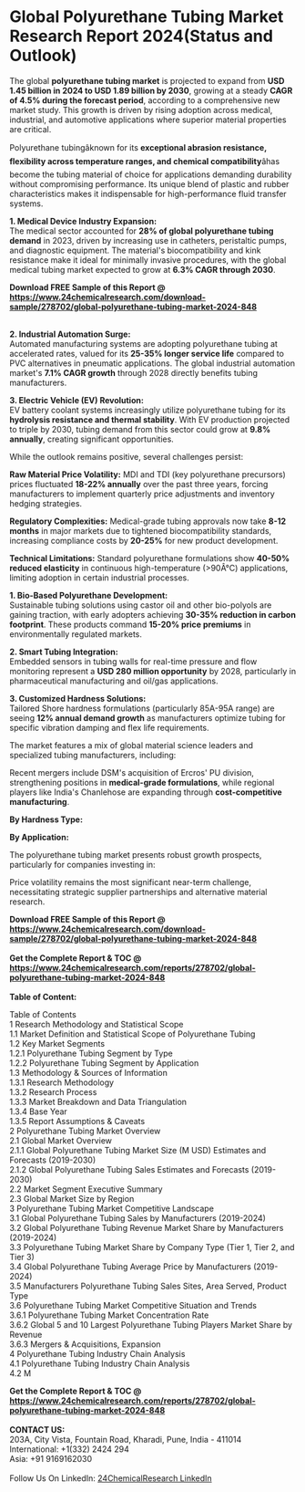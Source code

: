 <h1>Global Polyurethane Tubing Market Research Report 2024(Status and Outlook)</h1><p>The global <strong>polyurethane tubing market</strong> is projected to expand from <strong>USD 1.45 billion in 2024 to USD 1.89 billion by 2030</strong>, growing at a steady <strong>CAGR of 4.5% during the forecast period</strong>, according to a comprehensive new market study. This growth is driven by rising adoption across medical, industrial, and automotive applications where superior material properties are critical.</p><p>Polyurethane tubingâknown for its <strong>exceptional abrasion resistance, flexibility across temperature ranges, and chemical compatibility</strong>âhas become the tubing material of choice for applications demanding durability without compromising performance. Its unique blend of plastic and rubber characteristics makes it indispensable for high-performance fluid transfer systems.</p><p><strong>1. Medical Device Industry Expansion:</strong><br>
The medical sector accounted for <strong>28% of global polyurethane tubing demand</strong> in 2023, driven by increasing use in catheters, peristaltic pumps, and diagnostic equipment. The material's biocompatibility and kink resistance make it ideal for minimally invasive procedures, with the global medical tubing market expected to grow at <strong>6.3% CAGR through 2030</strong>.</p><div><b>Download FREE Sample of this Report @ 
            <a href="https://www.24chemicalresearch.com/download-sample/278702/global-polyurethane-tubing-market-2024-848">
            https://www.24chemicalresearch.com/download-sample/278702/global-polyurethane-tubing-market-2024-848</a></b></div><br><p><strong>2. Industrial Automation Surge:</strong><br>
Automated manufacturing systems are adopting polyurethane tubing at accelerated rates, valued for its <strong>25-35% longer service life</strong> compared to PVC alternatives in pneumatic applications. The global industrial automation market's <strong>7.1% CAGR growth</strong> through 2028 directly benefits tubing manufacturers.</p><p><strong>3. Electric Vehicle (EV) Revolution:</strong><br>
EV battery coolant systems increasingly utilize polyurethane tubing for its <strong>hydrolysis resistance and thermal stability</strong>. With EV production projected to triple by 2030, tubing demand from this sector could grow at <strong>9.8% annually</strong>, creating significant opportunities.</p><p>While the outlook remains positive, several challenges persist:</p><p><strong>Raw Material Price Volatility:</strong> MDI and TDI (key polyurethane precursors) prices fluctuated <strong>18-22% annually</strong> over the past three years, forcing manufacturers to implement quarterly price adjustments and inventory hedging strategies.</p><p><strong>Regulatory Complexities:</strong> Medical-grade tubing approvals now take <strong>8-12 months</strong> in major markets due to tightened biocompatibility standards, increasing compliance costs by <strong>20-25%</strong> for new product development.</p><p><strong>Technical Limitations:</strong> Standard polyurethane formulations show <strong>40-50% reduced elasticity</strong> in continuous high-temperature (&gt;90Â°C) applications, limiting adoption in certain industrial processes.</p><p><strong>1. Bio-Based Polyurethane Development:</strong><br>
Sustainable tubing solutions using castor oil and other bio-polyols are gaining traction, with early adopters achieving <strong>30-35% reduction in carbon footprint</strong>. These products command <strong>15-20% price premiums</strong> in environmentally regulated markets.</p><p><strong>2. Smart Tubing Integration:</strong><br>
Embedded sensors in tubing walls for real-time pressure and flow monitoring represent a <strong>USD 280 million opportunity</strong> by 2028, particularly in pharmaceutical manufacturing and oil/gas applications.</p><p><strong>3. Customized Hardness Solutions:</strong><br>
Tailored Shore hardness formulations (particularly 85A-95A range) are seeing <strong>12% annual demand growth</strong> as manufacturers optimize tubing for specific vibration damping and flex life requirements.</p><p>The market features a mix of global material science leaders and specialized tubing manufacturers, including:</p><p>Recent mergers include DSM's acquisition of Ercros' PU division, strengthening positions in <strong>medical-grade formulations</strong>, while regional players like India's Chanlehose are expanding through <strong>cost-competitive manufacturing</strong>.</p><p><strong>By Hardness Type:</strong></p><p><strong>By Application:</strong></p><p>The polyurethane tubing market presents robust growth prospects, particularly for companies investing in:</p><p>Price volatility remains the most significant near-term challenge, necessitating strategic supplier partnerships and alternative material research.</p><div><b>Download FREE Sample of this Report @ 
            <a href="https://www.24chemicalresearch.com/download-sample/278702/global-polyurethane-tubing-market-2024-848">
            https://www.24chemicalresearch.com/download-sample/278702/global-polyurethane-tubing-market-2024-848</a></b></div><br><div><b>Get the Complete Report & TOC @ 
            <a href="https://www.24chemicalresearch.com/reports/278702/global-polyurethane-tubing-market-2024-848">
            https://www.24chemicalresearch.com/reports/278702/global-polyurethane-tubing-market-2024-848</a></b></div><br>
            <b>Table of Content:</b><p>Table of Contents<br />
1 Research Methodology and Statistical Scope<br />
1.1 Market Definition and Statistical Scope of Polyurethane Tubing<br />
1.2 Key Market Segments<br />
1.2.1 Polyurethane Tubing Segment by Type<br />
1.2.2 Polyurethane Tubing Segment by Application<br />
1.3 Methodology & Sources of Information<br />
1.3.1 Research Methodology<br />
1.3.2 Research Process<br />
1.3.3 Market Breakdown and Data Triangulation<br />
1.3.4 Base Year<br />
1.3.5 Report Assumptions & Caveats<br />
2 Polyurethane Tubing Market Overview<br />
2.1 Global Market Overview<br />
2.1.1 Global Polyurethane Tubing Market Size (M USD) Estimates and Forecasts (2019-2030)<br />
2.1.2 Global Polyurethane Tubing Sales Estimates and Forecasts (2019-2030)<br />
2.2 Market Segment Executive Summary<br />
2.3 Global Market Size by Region<br />
3 Polyurethane Tubing Market Competitive Landscape<br />
3.1 Global Polyurethane Tubing Sales by Manufacturers (2019-2024)<br />
3.2 Global Polyurethane Tubing Revenue Market Share by Manufacturers (2019-2024)<br />
3.3 Polyurethane Tubing Market Share by Company Type (Tier 1, Tier 2, and Tier 3)<br />
3.4 Global Polyurethane Tubing Average Price by Manufacturers (2019-2024)<br />
3.5 Manufacturers Polyurethane Tubing Sales Sites, Area Served, Product Type<br />
3.6 Polyurethane Tubing Market Competitive Situation and Trends<br />
3.6.1 Polyurethane Tubing Market Concentration Rate<br />
3.6.2 Global 5 and 10 Largest Polyurethane Tubing Players Market Share by Revenue<br />
3.6.3 Mergers & Acquisitions, Expansion<br />
4 Polyurethane Tubing Industry Chain Analysis<br />
4.1 Polyurethane Tubing Industry Chain Analysis<br />
4.2 M</p><div><b>Get the Complete Report & TOC @ 
            <a href="https://www.24chemicalresearch.com/reports/278702/global-polyurethane-tubing-market-2024-848">
            https://www.24chemicalresearch.com/reports/278702/global-polyurethane-tubing-market-2024-848</a></b></div><br><b>CONTACT US:</b><br>
            203A, City Vista, Fountain Road, Kharadi, Pune, India - 411014<br>
            International: +1(332) 2424 294<br>
            Asia: +91 9169162030 <br><br>
            Follow Us On LinkedIn: <a href="https://www.linkedin.com/company/24chemicalresearch/">24ChemicalResearch LinkedIn</a>